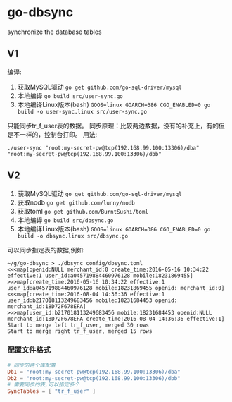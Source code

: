 # go-dbsync
synchronize the database tables

## V1
编译:

1. 获取MySQL驱动 `go get github.com/go-sql-driver/mysql`
2. 本地编译 `go build src/user-sync.go` 
3. 本地编译Linux版本(bash) `GOOS=linux GOARCH=386 CGO_ENABLED=0 go build -o user-sync.linux src/user-sync.go`

只能同步tr_f_user表的数据。
同步原理：比较两边数据，没有的补充上，有的但是不一样的，控制台打印。
用法:

`./user-sync "root:my-secret-pw@tcp(192.168.99.100:13306)/dba" "root:my-secret-pw@tcp(192.168.99.100:13306)/dbb"`

## V2

1. 获取MySQL驱动 `go get github.com/go-sql-driver/mysql`
2. 获取nodb `go get github.com/lunny/nodb`
3. 获取toml `go get github.com/BurntSushi/toml`
4. 本地编译 `go build src/dbsync.go` 
5. 本地编译Linux版本(bash) `GOOS=linux GOARCH=386 CGO_ENABLED=0 go build -o dbsync.linux src/dbsync.go`


可以同步指定表的数据,例如:

```
~/g/go-dbsync > ./dbsync config/dbsync.toml
<<<map[openid:NULL merchant_id:0 create_time:2016-05-16 10:34:22 effective:1 user_id:a045719884460976128 mobile:18231869455]
>>>map[create_time:2016-05-16 10:34:22 effective:1 user_id:a045719884460976128 mobile:18231869455 openid: merchant_id:0]
<<<map[create_time:2016-08-04 14:36:36 effective:1 user_id:b217018113249683456 mobile:18231684453 openid: merchant_id:18D72F678EFA]
>>>map[user_id:b217018113249683456 mobile:18231684453 openid:NULL merchant_id:18D72F678EFA create_time:2016-08-04 14:36:36 effective:1]
Start to merge left tr_f_user, merged 30 rows
Start to merge right tr_f_user, merged 15 rows
```

### 配置文件格式

```toml
# 同步的两个库配置
Db1 = "root:my-secret-pw@tcp(192.168.99.100:13306)/dba"
Db2 = "root:my-secret-pw@tcp(192.168.99.100:13306)/dbb"
# 需要同步的表,可以指定多个
SyncTables = [ "tr_f_user" ]
```
